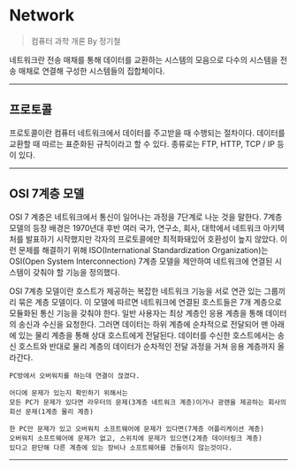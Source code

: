 # Network 

> 컴퓨터 과학 개론 By 정기철
 
네트워크란 전송 매채를 통해 데이터를 교환하는 시스템의 모음으로 다수의 시스템을 전송 매채로 연결해 구성한 시스템들의 집합체이다.

***

## 프로토콜
 
프로토콜이란 컴퓨터 네트워크에서 데이터를 주고받을 때 수행되는 절차이다. 데이터를 교환할 때 따르는 표준화된 규칙이라고 할 수 있다. 종류로는 FTP, HTTP, TCP / IP 등이 있다.

***

## OSI 7계층 모델

OSI 7 계층은 네트워크에서 통신이 일어나는 과정을 7단계로 나눈 것을 말한다. 7계층 모델의 등장 배경은 1970년대 후반 여러 국가, 연구소, 회사, 대학에서 네트워크 아키텍처를 발표하기 시작했지만 각자의 프로토콜에만 최적화돼있어 호환성이 높지 않았다. 이런 문제를 해결하기 위해 ISO(International Standardization Organization)는 OSI(Open System Interconnection) 7계층 모델을 제안하여 네트워크에 연결된 시스템이 갖춰야 할 기능을 정의했다.


OSI 7계층 모델이란 호스트가 제공하는 복잡한 네트워크 기능을 서로 연관 있는 그룹끼리 묶은 계층 모델이다. 이 모델에 따르면 네트워크에 연결된 호스트들은 7개 계층으로 모듈화된 통신 기능을 갖춰야 한다. 일반 사용자는 최상 계층인 응용 계층을 통해 데이터의 송신과 수신을 요청한다. 그러면 데이터는 하위 계층에 순차적으로 전달되어 맨 아래에 있는 물리 계층을 통해 상대 호스트에게 전달된다. 데이터를 수신한 호스트에서는 송신 호스트와 반대로 물리 계층의 데이터가 순차적인 전달 과정을 거쳐 응용 계층까지 올라간다.

```
PC방에서 오버워치를 하는데 연결이 끊겼다.

어디에 문제가 있는지 확인하기 위해서는
모든 PC가 문제가 있다면 라우터의 문제(3계층 네트워크 계층)이거나 광랜을 제공하는 회사의 회선 문제(1계층 물리 계층)

한 PC만 문제가 있고 오버워치 소프트웨어에 문제가 있다면(7계층 어플리케이션 계층)
오버워치 소프트웨어에 문제가 없고, 스위치에 문제가 있으면(2계층 데이터링크 계층)
있다고 판단해 다른 계층에 있는 장비나 소프트웨어를 건들이지 않는것이다.
```

***


 
